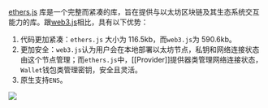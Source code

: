 [ethers.js](https://docs.ethers.org) 库是一个完整而紧凑的库，旨在提供与以太坊区块链及其生态系统交互能力的库。跟[web3.js](https://web3js.readthedocs.io)相比，具有以下优势：
1. 代码更加紧凑：`ethers.js` 大小为 116.5kb，而`web3.js`为 590.6kb。
2. 更加安全：`web3.js`认为用户会在本地部署以太坊节点，私钥和网络连接状态由这个节点管理；而`ethers.js`中，[[Provider]]提供器类管理网络连接状态，`Wallet`钱包类管理密钥，安全且灵活。
3. 原生支持`ENS`。

![](http://cdn.liwuhou.cn/blog/202301092141400.png)

